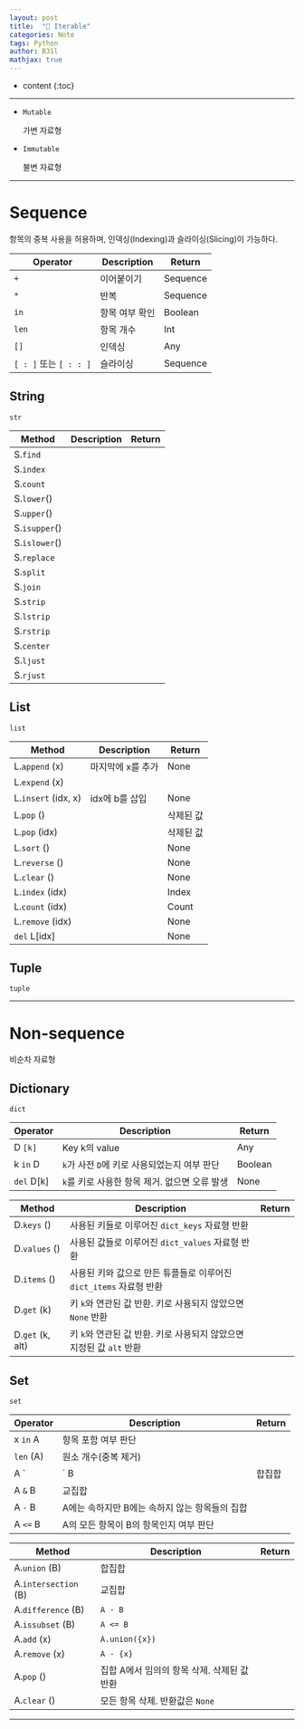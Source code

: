 ```yaml
---
layout: post
title:  "📖 Iterable"
categories: Note
tags: Python
author: B31l
mathjax: true
---
```




* content
{:toc}




---





- `Mutable` 

  가변 자료형

- `Immutable`  

  불변 자료형

---





# Sequence

항목의 중복 사용을 허용하며, 인덱싱(Indexing)과 슬라이싱(Slicing)이 가능하다.

| Operator               | Description    | Return   |
| ---------------------- | -------------- | -------- |
| `+`                    | 이어붙이기     | Sequence |
| `*`                    | 반복           | Sequence |
| `in`                   | 항목 여부 확인 | Boolean  |
| `len`                  | 항목 개수      | Int      |
| `[]`                   | 인덱싱         | Any      |
| `[ : ]` 또는 `[ : : ]` | 슬라이싱       | Sequence |





##  String

`str`

| Method        | Description | Return |
| ------------- | ----------- | ------ |
| S.`find`      |             |        |
| S.`index`     |             |        |
| S.`count`     |             |        |
| S.`lower`()   |             |        |
| S.`upper`()   |             |        |
| S.`isupper`() |             |        |
| S.`islower`() |             |        |
| S.`replace`   |             |        |
| S.`split`     |             |        |
| S.`join`      |             |        |
| S.`strip`     |             |        |
| S.`lstrip`    |             |        |
| S.`rstrip`    |             |        |
| S.`center`    |             |        |
| S.`ljust`     |             |        |
| S.`rjust`     |             |        |





## List

`list`

| Method              | Description       | Return    |
| ------------------- | ----------------- | --------- |
| L.`append` (x)      | 마지막에 x를 추가 | None      |
| L.`expend` (x)      |                   |           |
| L.`insert` (idx, x) | idx에 b를 삽입    | None      |
| L.`pop` ()          |                   | 삭제된 값 |
| L.`pop` (idx)       |                   | 삭제된 값 |
| L.`sort` ()         |                   | None      |
| L.`reverse` ()      |                   | None      |
| L.`clear` ()        |                   | None      |
| L.`index` (idx)     |                   | Index     |
| L.`count` (idx)     |                   | Count     |
| L.`remove` (idx)    |                   | None      |
| `del` L[idx]        |                   | None      |





## Tuple

`tuple`





---

# Non-sequence

비순차 자료형





## Dictionary

`dict`

| Operator   | Description                                   | Return  |
| ---------- | --------------------------------------------- | ------- |
| D `[k]`    | Key k의 value                                 | Any     |
| k `in` D   | `k`가 사전 `D`에 키로 사용되었는지 여부 판단  | Boolean |
| `del` D[k] | `k`를 키로 사용한 항목 제거. 없으면 오류 발생 | None    |

| Method           | Description                                                  | Return |
| ---------------- | ------------------------------------------------------------ | ------ |
| D.`keys` ()      | 사용된 키들로 이루어진 `dict_keys` 자료형 반환               |        |
| D.`values` ()    | 사용된 값들로 이루어진 `dict_values` 자료형 반환             |        |
| D.`items` ()     | 사용된 키와 값으로 만든 튜플들로 이루어진`dict_items` 자료형 반환 |        |
| D.`get` (k)      | 키 `k`와 연관된 값 반환. 키로 사용되지 않았으면 `None` 반환  |        |
| D.`get` (k, alt) | 키 `k`와 연관된 값 반환. 키로 사용되지 않았으면 지정된 값 `alt` 반환 |        |





## Set

`set`

| Operator  | Description                                    | Return |
| --------- | ---------------------------------------------- | ------ |
| x `in` A  | 항목 포함 여부 판단                            |        |
| `len` (A) | 원소 개수(중복 제거)                           |        |
| A `|` B   | 합집합                                         |        |
| A `&` B   | 교집합                                         |        |
| A `-` B   | A에는 속하지만 B에는 속하지 않는 항목들의 집합 |        |
| A `<=` B  | A의 모든 항목이 B의 항목인지 여부 판단         |        |

| Method               | Description                                 | Return |
| -------------------- | ------------------------------------------- | ------ |
| A.`union` (B)        | 합집합                                      |        |
| A.`intersection` (B) | 교집합                                      |        |
| A.`difference` (B)   | `A - B`                                     |        |
| A.`issubset` (B)     | `A <= B`                                    |        |
| A.`add` (x)          | `A.union({x})`                              |        |
| A.`remove` (x)       | `A - {x}`                                   |        |
| A.`pop` ()           | 집합 A에서 임의의 항목 삭제. 삭제된 값 반환 |        |
| A.`clear` ()         | 모든 항목 삭제. 반환값은 `None`             |        |



---

